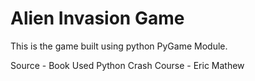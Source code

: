 # Alien Invasion Game 

This is the game built using python PyGame Module. 

Source - Book Used Python Crash Course - Eric Mathew

